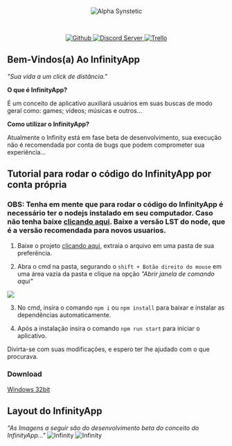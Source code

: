 <div align="center">
  <br/>
  <p>
    <img src="https://i.imgur.com/4u99Ztw.png" alt="Alpha Synstetic"/>
  </p>
  <br/>
  <p>
    <a href="https://github.com/xDeltaFox/InfinityApp/releases">
      <img src="https://img.shields.io/github/downloads/xDeltaFox/InfinityApp/total.svg" alt="Github"/>
    </a>
    <a href="https://discord.gg/pZ5DedP">
      <img src="https://discordapp.com/api/guilds/394317031090028556/embed.png" alt="Discord Server"/>
    </a>
    <a href="https://trello.com/b/B0W0MBlK/infinityapp">
      <img src="https://img.shields.io/badge/Trello-InfinityApp-blue.svg" alt="Trello"/>
    </a>
  </p>
</div>

## **Bem-Vindos(a) Ao InfinityApp**
*"Sua vida a um click de distância."*

**O que é InfinityApp?**

É um conceito de aplicativo auxiliará usuários em suas buscas de modo geral como: games; videos; músicas e outros...

**Como utilizar o InfinityApp?**

Atualmente o Infinity está em fase beta de desenvolvimento, sua execução não é recomendada por conta de bugs que podem comprometer sua experiência...

## Tutorial para rodar o código do InfinityApp por conta própria

### **OBS: Tenha em mente que para rodar o código do InfinityApp é necessário ter o nodejs instalado em seu computador. Caso não tenha baixe [clicando aqui](https://nodejs.org/en/). Baixe a versão LST do node, que é a versão recomendada para novos usuarios.**

1. Baixe o projeto [clicando aqui](https://github.com/xDeltaFox/InfinityApp/archive/master.zip), extraia o arquivo em uma pasta de sua preferência.

2. Abra o cmd na pasta, segurando o ``shift + Botão direito do mouse`` em uma área vazia da pasta e clique na opção *"Abrir janela de comando aqui"*

![](https://i.imgur.com/N9jk0Js.png)

3. No cmd, insira o comando ``npm i`` ou ``npm install`` para baixar e instalar as dependências automaticamente.

4. Após a instalação insira o comando ``npm run start`` para iniciar o aplicativo.

Divirta-se com suas modificações, e espero ter lhe ajudado com o que procurava.

### Download

[Windows 32bit](https://github.com/infinify-app/InfinityApp/releases/latest)

## **Layout do InfinityApp**
*"As Imagens a seguir são do desenvolvimento beta do conceito do InfinityApp..."*
![Infinity](https://i.imgur.com/vCrWN9T.png)
![Infinity](https://i.imgur.com/8b9Mphc.jpg)
